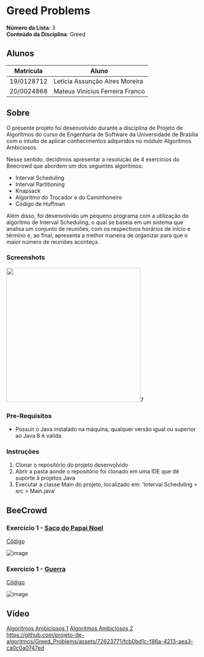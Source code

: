 # Greed Problems

**Número da Lista**: 3<br>
**Conteúdo da Disciplina**: Greed<br>

## Alunos
|Matrícula | Aluno |
| -- | -- |
| 19/0128712  |  Letícia Assunção Aires Moreira |
| 20/0024868  |  Mateus Vinícius Ferreira Franco |

## Sobre 
O presente projeto foi desenvolvido durante a disciplina de Projeto de Algoritmos do curso de Engenharia de Software da Universidade de Brasília com o intuito de aplicar conhecimentos adquiridos no módulo Algoritmos Ambiciosos.

Nesse sentido, decidimos apresentar a resolução de 4 exercícios do Beecrowd que abordem um dos seguintes algoritmos:

* Interval Scheduling
* Interval Partitioning
* Knapsack
* Algoritmo do Trocador e do Caminhoneiro
* Código de Huffman

Além disso, foi desenvolvido um pequeno programa com a utilização do algoritmo de Interval Scheduling, o qual se baseia em um sistema que analisa um conjunto de reuniões, com os respectivos horários de início e término e, ao final, apresenta a melhor maneira de organizar para que o maior número de reuniões aconteça.

### Screenshots
<img src="https://github.com/projeto-de-algoritmos/Grafos2_AntSimulator-Beecrowd/assets/71900095/0b1043f6-5d1d-4063-951c-536c103c2909"  min-width="350px" max-width="350px" width="350px">7

### Pre-Requisitos
* Possuir o Java instalado na máquina, qualquer versão igual ou superior ao Java 8 é valida.

### Instruções
1. Clonar o repositório do projeto desenvolvido
2. Abrir a pasta aonde o repositório foi clonado em uma IDE que dê suporte à projetos Java
3. Executar a classe Main do projeto, localizado em: 'Interval Scheduling > src > Main.java'

## BeeCrowd
### Exercício 1 - [Saco do Papai Noel](https://www.beecrowd.com.br/judge/pt/problems/view/1767)
[Código](https://github.com/projeto-de-algoritmos/Greed_Problems/blob/a798ef2c718563796be6baa0f00cd8717a08e2e7/Saco%20do%20Papai%20Noel/C%C3%B3digo.cpp)

![image](https://github.com/projeto-de-algoritmos/Greed_Problems/assets/72623771/b74998c0-917e-4698-aed5-cc4056554d69)

### Exercício 1 - [Guerra](https://www.beecrowd.com.br/judge/pt/problems/view/2095)
[Código](https://github.com/projeto-de-algoritmos/Greed_Problems/blob/aae7174e2bcacac0f68bb76b880492a62d7fb8a7/Guerra/Guerra.py)

![image](https://github.com/projeto-de-algoritmos/Greed_Problems/assets/72623771/4f5701c6-77cc-43c6-a89e-6a27f34950fb)

## Vídeo 
[Algoritmos Ambiciosos 1](https://youtu.be/asMdxe7SliM)
[Algoritmos Ambiciosos 2](https://youtu.be/b2EqW42LVX4)
https://github.com/projeto-de-algoritmos/Greed_Problems/assets/72623771/fcb0bd1c-f86a-4213-aea3-ca0c0a0747ed





